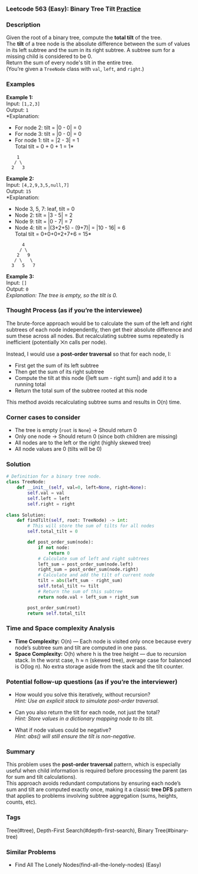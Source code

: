 ### Leetcode 563 (Easy): Binary Tree Tilt [Practice](https://leetcode.com/problems/binary-tree-tilt)

### Description  
Given the root of a binary tree, compute the **total tilt** of the tree.  
The **tilt** of a tree node is the absolute difference between the sum of values in its left subtree and the sum in its right subtree. A subtree sum for a missing child is considered to be 0.  
Return the sum of every node's tilt in the entire tree.  
(You’re given a `TreeNode` class with `val`, `left`, and `right`.)

### Examples  

**Example 1:**  
Input: `[1,2,3]`  
Output: `1`  
*Explanation:  
- For node 2: tilt = |0 - 0| = 0  
- For node 3: tilt = |0 - 0| = 0  
- For node 1: tilt = |2 - 3| = 1  
Total tilt = 0 + 0 + 1 = 1*

``` 
    1
   / \
  2   3
```

**Example 2:**  
Input: `[4,2,9,3,5,null,7]`  
Output: `15`  
*Explanation:  
- Node 3, 5, 7: leaf, tilt = 0  
- Node 2: tilt = |3 - 5| = 2  
- Node 9: tilt = |0 - 7| = 7  
- Node 4: tilt = |(3+2+5) - (9+7)| = |10 - 16| = 6  
Total tilt = 0+0+0+2+7+6 = 15*

```
      4
     / \
    2   9
   / \   \
  3   5   7
```

**Example 3:**  
Input: `[]`  
Output: `0`  
*Explanation: The tree is empty, so the tilt is 0.*


### Thought Process (as if you’re the interviewee)  
The brute-force approach would be to calculate the sum of the left and right subtrees of each node independently, then get their absolute difference and sum these across all nodes. But recalculating subtree sums repeatedly is inefficient (potentially ⨉n calls per node).

Instead, I would use a **post-order traversal** so that for each node, I:
- First get the sum of its left subtree
- Then get the sum of its right subtree
- Compute the tilt at this node (|left sum - right sum|) and add it to a running total
- Return the total sum of the subtree rooted at this node

This method avoids recalculating subtree sums and results in O(n) time.

### Corner cases to consider  
- The tree is empty (`root` is `None`) → Should return 0
- Only one node → Should return 0 (since both children are missing)
- All nodes are to the left or the right (highly skewed tree)
- All node values are 0 (tilts will be 0)


### Solution

```python
# Definition for a binary tree node.
class TreeNode:
    def __init__(self, val=0, left=None, right=None):
        self.val = val
        self.left = left
        self.right = right
        
class Solution:
    def findTilt(self, root: TreeNode) -> int:
        # This will store the sum of tilts for all nodes
        self.total_tilt = 0

        def post_order_sum(node):
            if not node:
                return 0
            # Calculate sum of left and right subtrees
            left_sum = post_order_sum(node.left)
            right_sum = post_order_sum(node.right)
            # Calculate and add the tilt of current node
            tilt = abs(left_sum - right_sum)
            self.total_tilt += tilt
            # Return the sum of this subtree
            return node.val + left_sum + right_sum

        post_order_sum(root)
        return self.total_tilt
```

### Time and Space complexity Analysis  

- **Time Complexity:** O(n) — Each node is visited only once because every node’s subtree sum and tilt are computed in one pass.
- **Space Complexity:** O(h) where h is the tree height — due to recursion stack. In the worst case, h ≈ n (skewed tree), average case for balanced is O(log n). No extra storage aside from the stack and the tilt counter.


### Potential follow-up questions (as if you’re the interviewer)  

- How would you solve this iteratively, without recursion?  
  *Hint: Use an explicit stack to simulate post-order traversal.*

- Can you also return the tilt for each node, not just the total?  
  *Hint: Store values in a dictionary mapping node to its tilt.*

- What if node values could be negative?  
  *Hint: abs() will still ensure the tilt is non-negative.*

### Summary
This problem uses the **post-order traversal** pattern, which is especially useful when child information is required before processing the parent (as for sum and tilt calculations).  
This approach avoids redundant computations by ensuring each node’s sum and tilt are computed exactly once, making it a classic **tree DFS** pattern that applies to problems involving subtree aggregation (sums, heights, counts, etc).

### Tags
Tree(#tree), Depth-First Search(#depth-first-search), Binary Tree(#binary-tree)

### Similar Problems
- Find All The Lonely Nodes(find-all-the-lonely-nodes) (Easy)